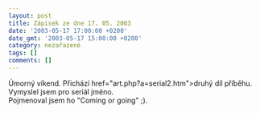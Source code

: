 ```yaml
---
layout: post
title: Zápisek ze dne 17. 05. 2003
date: '2003-05-17 17:00:00 +0200'
date_gmt: '2003-05-17 15:00:00 +0200'
category: nezařazené
tags: []
comments: []
---
```

<p>Úmorný víkend. Přichází <a<br />
href="art.php?a=serial2.htm">druhý</a> díl příběhu. Vymyslel jsem pro seriál jméno.<br />
Pojmenoval jsem ho &quot;Coming or going&quot; ;).</p>
